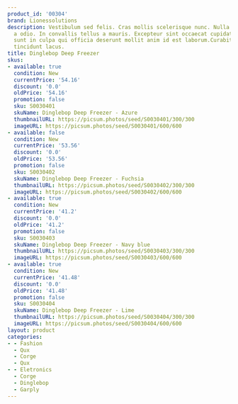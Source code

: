 ```yaml
---
product_id: '00304'
brand: Lionessolutions
description: Vestibulum sed felis. Cras mollis scelerisque nunc. Nulla gravida orci
  a odio. In convallis tellus a mauris. Excepteur sint occaecat cupidatat non proident,
  sunt in culpa qui officia deserunt mollit anim id est laborum.Curabitur pretium
  tincidunt lacus.
title: Dinglebop Deep Freezer
skus:
- available: true
  condition: New
  currentPrice: '54.16'
  discount: '0.0'
  oldPrice: '54.16'
  promotion: false
  sku: S0030401
  skuName: Dinglebop Deep Freezer - Azure
  thumbnailURL: https://picsum.photos/seed/S0030401/300/300
  imageURL: https://picsum.photos/seed/S0030401/600/600
- available: false
  condition: New
  currentPrice: '53.56'
  discount: '0.0'
  oldPrice: '53.56'
  promotion: false
  sku: S0030402
  skuName: Dinglebop Deep Freezer - Fuchsia
  thumbnailURL: https://picsum.photos/seed/S0030402/300/300
  imageURL: https://picsum.photos/seed/S0030402/600/600
- available: true
  condition: New
  currentPrice: '41.2'
  discount: '0.0'
  oldPrice: '41.2'
  promotion: false
  sku: S0030403
  skuName: Dinglebop Deep Freezer - Navy blue
  thumbnailURL: https://picsum.photos/seed/S0030403/300/300
  imageURL: https://picsum.photos/seed/S0030403/600/600
- available: true
  condition: New
  currentPrice: '41.48'
  discount: '0.0'
  oldPrice: '41.48'
  promotion: false
  sku: S0030404
  skuName: Dinglebop Deep Freezer - Lime
  thumbnailURL: https://picsum.photos/seed/S0030404/300/300
  imageURL: https://picsum.photos/seed/S0030404/600/600
layout: product
categories:
- - Fashion
  - Qux
  - Corge
  - Qux
- - Eletronics
  - Corge
  - Dinglebop
  - Garply
---
```

